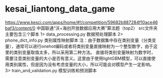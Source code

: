 # kesai_liantong_data_game
https://www.kesci.com/apps/home/#!/competition/59682b887284f10ace46baf3/content/0
	中国联通“沃+海创开放数据应用大赛”算法题（top2）
	src文件夹主要包含三个脚本
	1> data_processing.py 数据预处理脚本
	2> phone_dict_info.py 类别属性映射脚本
注：由于数据集中存在类别变量（分类变量），通常可以进行onehot编码或者将类别变量直接映射为一个整型数字，由于这里的类别变量取值太多，所以采用第二种方法。
直接将类别变量映射为数字时，需要注意类别变量的大小是否有意义。这里由于使用lightGBM模型，可以直接使用类别属性，但是因为没有考虑变量的大小，所以可能会对模型产生一定影响。
	3> train_and_validation.py 模型训练和预测脚本
